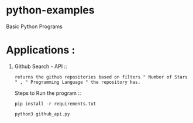 # python-examples

Basic Python Programs 


# Applications :

1. Github Search - API :: 
    
       returns the github repositories based on filters " Number of Stars " , " Programming Language " the repository has.
   
   Steps to Run the program :: 
   
       pip install -r requirements.txt
       
       python3 github_api.py
    
